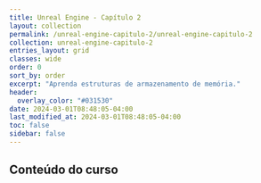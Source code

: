 ```yaml
---
title: Unreal Engine - Capítulo 2
layout: collection
permalink: /unreal-engine-capitulo-2/unreal-engine-capitulo-2
collection: unreal-engine-capitulo-2
entries_layout: grid
classes: wide
order: 0
sort_by: order
excerpt: "Aprenda estruturas de armazenamento de memória."
header:
  overlay_color: "#031530"
date: 2024-03-01T08:48:05-04:00
last_modified_at: 2024-03-01T08:48:05-04:00
toc: false
sidebar: false
---
```


## Conteúdo do curso

